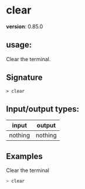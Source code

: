 # clear

**version**: 0.85.0

## **usage**:

Clear the terminal.

## Signature

`> clear `

## Input/output types:

| input   | output  |
| ------- | ------- |
| nothing | nothing |

## Examples

Clear the terminal

```bash
> clear
```
